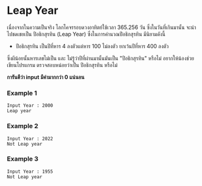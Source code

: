# Leap Year

เนื่องจากในความเป็นจริง โลกโคจรรอบดวงอาทิตย์ใช้เวลา 365.256 วัน ซึ่งในวันที่เกินมานั้น จะนำไปชดเชยเป็น ปีอธิกสุรทิน (Leap Year) ซึ่งในการคำนวณปีอธิกสุรทิน มีนิยามดังนี้

- ปีอธิกสุรทิน เป็นปีที่หาร 4 ลงตัวแต่หาร 100 ไม่ลงตัว ยกเว้นปีที่หาร 400 ลงตัว

ซึ่งผีน้อยนั้นหารเลขไม่เป็น และ ไม่รู้ว่าปีที่ผ่านมานั้นมันเป็น "ปีอธิกสุรทิน" หรือไม่ อยากให้น้องช่วยเขียนโปรแกรม ตรวจสอบหน่อยว่าเป็น ปีอธิกสุรทิน หรือไม่

**การันตีว่า input มีค่ามากกว่า 0 แน่นอน**

### Example 1

```
Input Year : 2000
Leap year
```

### Example 2

```
Input Year : 2022
Not Leap year
```

### Example 3

```
Input Year : 1955
Not Leap year
```
